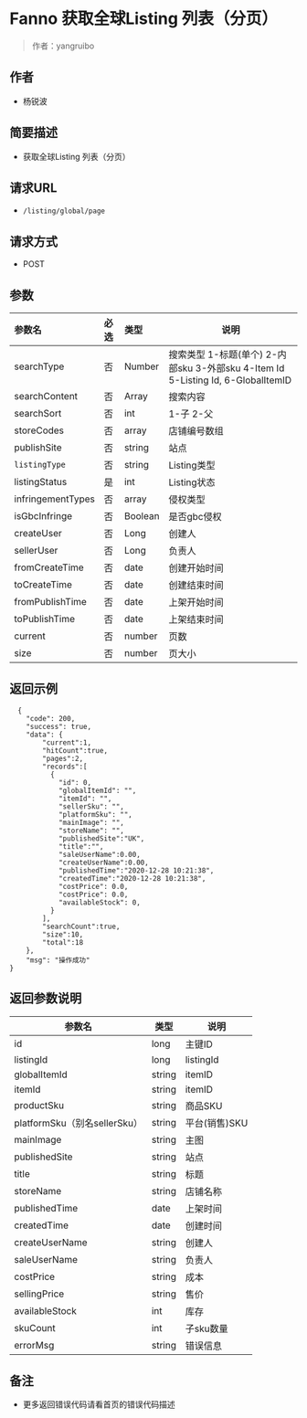 # Fanno 获取全球Listing 列表（分页）

> 作者：yangruibo

## 作者
- 杨锐波
	
	
## 简要描述

- 获取全球Listing 列表（分页）

## 请求URL
- ` /listing/global/page `

## 请求方式
- POST


## 参数

|参数名|必选|类型|说明|
|:----    |:---|:----- |-----   |
|searchType |否  |Number |搜索类型 1-标题(单个) 2-内部sku 3-外部sku 4-Item Id 5-Listing Id, 6-GlobalItemID  |
|searchContent |否  |Array |搜索内容   |
|searchSort |否  |int |1-子 2-父   |
|storeCodes |否  |array |店铺编号数组   |
|publishSite |否  |string |站点   |
|`listingType` |否  |string |Listing类型   |
|listingStatus |是 |int |Listing状态   |
|infringementTypes |否  |array |侵权类型   |
|isGbcInfringe |否  |Boolean |是否gbc侵权   |
|createUser |否  |Long |创建人   |
|sellerUser |否  |Long |负责人   |
|fromCreateTime |否  |date |创建开始时间   |
|toCreateTime |否  |date |创建结束时间   |
|fromPublishTime |否  |date |上架开始时间   |
|toPublishTime |否  |date |上架结束时间   |
|current |否  |number |页数   |
|size |否  |number |页大小   |


## 返回示例

``` 
  {
    "code": 200,
    "success": true,
    "data": {
        "current":1,
		"hitCount":true,
		"pages":2,
		"records":[
		  {
			"id": 0,
			"globalItemId": "",
			"itemId": "",
			"sellerSku": "",
			"platformSku": "",
			"mainImage": "",
			"storeName": "",
			"publishedSite":"UK",
			"title":"",
			"saleUserName":0.00,
			"createUserName":0.00,
			"publishedTime":"2020-12-28 10:21:38",
			"createdTime":"2020-12-28 10:21:38",
			"costPrice": 0.0,
			"costPrice": 0.0,
			"availableStock": 0,
		  }
		],
		"searchCount":true,
		"size":10,
		"total":18
    },
    "msg": "操作成功"
}
```

## 返回参数说明

|参数名|类型|说明|
|-----|-----|-----|
|id |long   |主键ID |
|listingId |long   |listingId |
|globalItemId |string   |itemID |
|itemId |string   |itemID |
|productSku| string | 商品SKU |
|platformSku（别名sellerSku）| string | 平台(销售)SKU |
|mainImage| string | 主图 |
|publishedSite |string   |站点 |
|title |string   |标题 |
|storeName |string   |店铺名称 |
|publishedTime |date   |上架时间 |
|createdTime |date   |创建时间 |
|createUserName |string   |创建人 |
|saleUserName |string   |负责人 |
|costPrice |string   |成本 |
|sellingPrice |string   |售价 |
|availableStock |int   |库存 |
|skuCount |int   |子sku数量 |
|errorMsg |string   |错误信息 |

## 备注

- 更多返回错误代码请看首页的错误代码描述